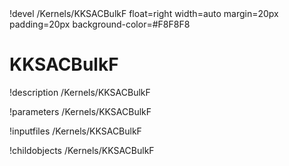 <!-- MOOSE Object Documentation Stub: Remove this when content is added. -->!devel /Kernels/KKSACBulkF float=right width=auto margin=20px padding=20px background-color=#F8F8F8


# KKSACBulkF
!description /Kernels/KKSACBulkF

!parameters /Kernels/KKSACBulkF

!inputfiles /Kernels/KKSACBulkF

!childobjects /Kernels/KKSACBulkF
